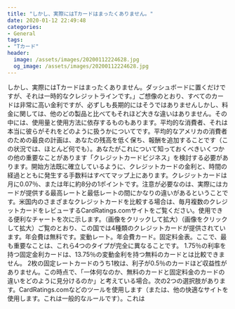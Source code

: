```yaml
---
title: "しかし、実際にはTカードはまったくありません。"
date: 2020-01-12 22:49:48
categories:
- General
tags:
- "Tカード"
header:
  image: /assets/images/20200112224628.jpg
  og_image: /assets/images/20200112224628.jpg
---
```


しかし、実際にはTカードはまったくありません。ダッシュボードに置くだけですが、それは一時的なクレジットラインです。」ご想像のとおり、すべてのカードは非常に高い金利ですが、必ずしも長期的にはそうではありませんしかし、料金に関しては、他のどの製品と比べてもそれほど大きな違いはありません。その中には、使用量と使用方法に依存するものもあります。平均的な消費者、それは本当に彼らがそれをどのように扱うかについてです。平均的なアメリカの消費者のための最良の計画は、あなたの残高を低く保ち、報酬を追加することです（この状況では、ほとんど何でも）。あなたがこれについて知っておくべきいくつかの他の重要なことがあります「クレジットカードビジネス」を検討する必要があります。開始方法既に確立しているように、クレジットカードの金利と、時間の経過とともに発生する手数料はすべてマップ上にあります。クレジットカードは月に0.07％、または年に約8分の1ポイントです。注意が必要なのは、実際にはカードが提供する最高レートと最低レートの間にかなりの違いがあるということです。米国内のさまざまなクレジットカードを比較する場合は、毎月複数のクレジットカードをレビューするCardRatings.comサイトをご覧ください。使用できる便利なチャートを次に示します。（画像をクリックして拡大）（画像をクリックして拡大）ご覧のとおり、この国では4種類のクレジットカードが提供されています。年会費は無料です。変動レート。年会費カード。固定料金表。ここで、最も重要なことは、これら4つのタイプが完全に異なることです。 1.75％の利率を持つ固定金利カードは、13.75％の変動金利を持つ無料のカードとは比較できません。 2枚の固定レートカードのうち1枚は、利子が0.5％のカードほど収益性がありません。この時点で、「一体何なのか、無料のカードと固定料金のカードの違いをどのように見分けるのか」と考えている場合。次の2つの選択肢があります。CardRatings.comなどのツールを使用します（または、他の快適なサイトを使用します。これは一般的なルールです）。これは
